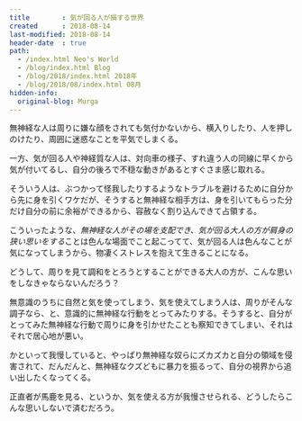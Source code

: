 ```yaml
---
title        : 気が回る人が損する世界
created      : 2018-08-14
last-modified: 2018-08-14
header-date  : true
path:
  - /index.html Neo's World
  - /blog/index.html Blog
  - /blog/2018/index.html 2018年
  - /blog/2018/08/index.html 08月
hidden-info:
  original-blog: Murga
---
```


無神経な人は周りに嫌な顔をされても気付かないから、横入りしたり、人を押しのけたり、周囲に迷惑なことを平気でしまくる。

一方、気が回る人や神経質な人は、対向車の様子、すれ違う人の同線に早くから気が付いてるし、自分の後ろで不穏な動きがあるとすぐさま感じ取れる。

そういう人は、ぶつかって怪我したりするようなトラブルを避けるために自分から先に身を引くワケだが、そうすると無神経な相手方は、身を引いてもらった分だけ自分の前に余裕ができるから、容赦なく割り込んできて占領する。

こういったような、*無神経な人がその場を支配でき、気が回る大人の方が肩身の狭い思いをする*ことは色んな場面でこと起こってて、気が回る人は色んなことが気になってしまうから、物凄くストレスを抱えて生きることになる。

どうして、周りを見て調和をとろうとすることができる大人の方が、こんな思いをしなきゃならないんだろう？

無意識のうちに自然と気を使ってしまう、気を使えてしまう人は、周りがそんな調子なら、と、意識的に無神経な行動をとってみたりする。そうすると、自分がとってみた無神経な行動で周りに身を引かせたことも察知できてしまい、それはそれで居心地が悪い。

かといって我慢していると、やっぱり無神経な奴らにズカズカと自分の領域を侵害されて、だんだんと、無神経なクズどもに暴力を振るって、自分の視界から追い出したくなってくる。

正直者が馬鹿を見る、というか、気を使える方が我慢させられる、どうしたらこんな思いしないで済むだろう。
